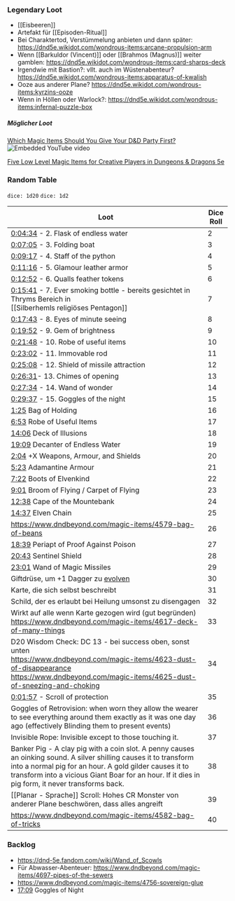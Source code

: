 
### Legendary Loot
- [[Eisbeeren]]
- Artefakt für [[Episoden-Ritual]]
- Bei Charaktertod, Verstümmelung anbieten und dann später: https://dnd5e.wikidot.com/wondrous-items:arcane-propulsion-arm
- Wenn [[Barkuldor (Vincent)]] oder [[Brahmos (Magnus)]] weiter gamblen: https://dnd5e.wikidot.com/wondrous-items:card-sharps-deck
- Irgendwie mit Bastion?: vllt. auch im Wüstenabenteur? https://dnd5e.wikidot.com/wondrous-items:apparatus-of-kwalish
- Ooze aus anderer Plane? https://dnd5e.wikidot.com/wondrous-items:kyrzins-ooze
- Wenn in Höllen oder Warlock?: https://dnd5e.wikidot.com/wondrous-items:infernal-puzzle-box

##### Möglicher Loot

[Which Magic Items Should You Give Your D&D Party First?](https://www.youtube.com/watch?v=IigBdA-A4P8)
 ![Embedded YouTube video](https://www.youtube.com/embed/IigBdA-A4P8?feature=oembed&autoplay=true)

[Five Low Level Magic Items for Creative Players in Dungeons & Dragons 5e](https://www.youtube.com/watch?v=EybcxFNIMKk)

###  Random Table
 
`dice: 1d20`
`dice: 1d2`


| Loot                                                                                                                                                                                                                                                                             | Dice Roll |
| -------------------------------------------------------------------------------------------------------------------------------------------------------------------------------------------------------------------------------------------------------------------------------- | --------- |
| [0:04:34](https://www.youtube.com/watch?v=IigBdA-A4P8&t=274s) - 2. Flask of endless water                                                                                                                                                                                        | 2         |
| [0:07:05](https://www.youtube.com/watch?v=IigBdA-A4P8&t=425s) - 3. Folding boat                                                                                                                                                                                                  | 3         |
| [0:09:17](https://www.youtube.com/watch?v=IigBdA-A4P8&t=557s) - 4. Staff of the python                                                                                                                                                                                           | 4         |
| [0:11:16](https://www.youtube.com/watch?v=IigBdA-A4P8&t=676s) - 5. Glamour leather armor                                                                                                                                                                                         | 5         |
| [0:12:52](https://www.youtube.com/watch?v=IigBdA-A4P8&t=772s) - 6. Qualls feather tokens                                                                                                                                                                                         | 6         |
| [0:15:41](https://www.youtube.com/watch?v=IigBdA-A4P8&t=941s) - 7. Ever smoking bottle - bereits gesichtet in Thryms Bereich in <br>[[Silberhemls religiöses Pentagon]]                                                                                                          | 7         |
| [0:17:43](https://www.youtube.com/watch?v=IigBdA-A4P8&t=1063s) - 8. Eyes of minute seeing                                                                                                                                                                                        | 8         |
| [0:19:52](https://www.youtube.com/watch?v=IigBdA-A4P8&t=1192s) - 9. Gem of brightness                                                                                                                                                                                            | 9         |
| [0:21:48](https://www.youtube.com/watch?v=IigBdA-A4P8&t=1308s) - 10. Robe of useful items                                                                                                                                                                                        | 10        |
| [0:23:02](https://www.youtube.com/watch?v=IigBdA-A4P8&t=1382s) - 11. Immovable rod                                                                                                                                                                                               | 11        |
| [0:25:08](https://www.youtube.com/watch?v=IigBdA-A4P8&t=1508s) - 12. Shield of missile attraction                                                                                                                                                                                | 12        |
| [0:26:31](https://www.youtube.com/watch?v=IigBdA-A4P8&t=1591s)- 13. Chimes of opening                                                                                                                                                                                            | 13        |
| [0:27:34](https://www.youtube.com/watch?v=IigBdA-A4P8&t=1654s) - 14. Wand of wonder                                                                                                                                                                                              | 14        |
| [0:29:37](https://www.youtube.com/watch?v=IigBdA-A4P8&t=1777s) - 15. Goggles of the night                                                                                                                                                                                        | 15        |
| [1:25](https://www.youtube.com/watch?v=EybcxFNIMKk&t=85s) Bag of Holding                                                                                                                                                                                                         | 16        |
| [6:53](https://www.youtube.com/watch?v=EybcxFNIMKk&t=413s) Robe of Useful Items                                                                                                                                                                                                  | 17        |
| [14:06](https://www.youtube.com/watch?v=EybcxFNIMKk&t=846s) Deck of Illusions                                                                                                                                                                                                    | 18        |
| [19:09](https://www.youtube.com/watch?v=EybcxFNIMKk&t=1149s) Decanter of Endless Water                                                                                                                                                                                           | 19        |
| [2:04](https://www.youtube.com/watch?v=2VUuRnG5a-Y&t=124s) +X Weapons, Armour, and Shields                                                                                                                                                                                       | 20        |
| [5:23](https://www.youtube.com/watch?v=2VUuRnG5a-Y&t=323s) Adamantine Armour                                                                                                                                                                                                     | 21        |
| [7:22](https://www.youtube.com/watch?v=2VUuRnG5a-Y&t=442s) Boots of Elvenkind                                                                                                                                                                                                    | 22        |
| [9:01](https://www.youtube.com/watch?v=2VUuRnG5a-Y&t=541s) Broom of Flying / Carpet of Flying                                                                                                                                                                                    | 23        |
| [12:38](https://www.youtube.com/watch?v=2VUuRnG5a-Y&t=758s) Cape of the Mountebank                                                                                                                                                                                               | 24        |
| [14:37](https://www.youtube.com/watch?v=2VUuRnG5a-Y&t=877s) Elven Chain                                                                                                                                                                                                          | 25        |
|  https://www.dndbeyond.com/magic-items/4579-bag-of-beans                                                                                                                                                                                                                         | 26        |
| [18:39](https://www.youtube.com/watch?v=2VUuRnG5a-Y&t=1119s) Periapt of Proof Against Poison                                                                                                                                                                                     | 27        |
| [20:43](https://www.youtube.com/watch?v=2VUuRnG5a-Y&t=1243s) Sentinel Shield                                                                                                                                                                                                     | 28        |
| [23:01](https://www.youtube.com/watch?v=2VUuRnG5a-Y&t=1381s) Wand of Magic Missiles                                                                                                                                                                                              | 29        |
| Giftdrüse, um +1 Dagger zu [evolven]( https://mythical.ink/de/rpg-tools/dnd-item-list/278)                                                                                                                                                                                       | 30        |
| Karte, die sich selbst beschreibt                                                                                                                                                                                                                                                | 31        |
| Schild, der es erlaubt bei Heilung umsonst zu disengagen                                                                                                                                                                                                                         | 32        |
| Wirkt auf alle wenn Karte gezogen wird (gut begründen)<br>https://www.dndbeyond.com/magic-items/4617-deck-of-many-things                                                                                                                                                         | 33        |
| D20 Wisdom Check: DC 13 - bei success oben, sonst unten<br>https://www.dndbeyond.com/magic-items/4623-dust-of-disappearance<br>https://www.dndbeyond.com/magic-items/4625-dust-of-sneezing-and-choking                                                                           | 34        |
| [0:01:57](https://www.youtube.com/watch?v=IigBdA-A4P8&t=117s) - Scroll of protection                                                                                                                                                                                             | 35        |
| Goggles of Retrovision: when worn they allow the wearer to see everything around them exactly as it was one day ago (effectively Blinding them to present events)                                                                                                                | 36        |
| Invisible Rope: Invisible except to those touching it.                                                                                                                                                                                                                           | 37        |
| Banker Pig - A clay pig with a coin slot. A penny causes an oinking sound. A silver shilling causes it to transform into a normal pig for an hour. A gold gilder causes it to transform into a vicious Giant Boar for an hour. If it dies in pig form, it never transforms back. | 38        |
| [[Planar - Sprache]] Scroll: Hohes CR Monster von anderer Plane beschwören, dass alles angreift                                                                                                                                                                                  | 39        |
| https://www.dndbeyond.com/magic-items/4582-bag-of-tricks                                                                                                                                                                                                                         | 40        |
### Backlog
- https://dnd-5e.fandom.com/wiki/Wand_of_Scowls
- Für Abwasser-Abenteuer: https://www.dndbeyond.com/magic-items/4697-pipes-of-the-sewers
- https://www.dndbeyond.com/magic-items/4756-sovereign-glue
- [17:09](https://www.youtube.com/watch?v=2VUuRnG5a-Y&t=1029s) Goggles of Night